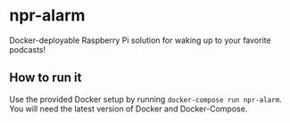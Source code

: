 # npr-alarm
Docker-deployable Raspberry Pi solution for waking up to your favorite podcasts!

## How to run it
Use the provided Docker setup by running `docker-compose run npr-alarm`. You will need the latest version of Docker and Docker-Compose.

